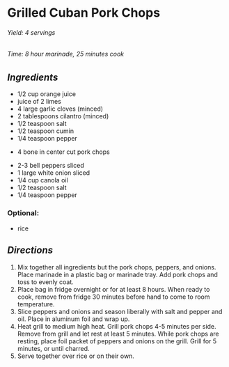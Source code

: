 # Grilled Cuban Pork Chops

######  Yield: 4 servings
######  Time:  8 hour marinade, 25 minutes cook

##  *Ingredients*
- 1/2 cup orange juice
- juice of 2 limes
- 4 large garlic cloves (minced)
- 2 tablespoons cilantro (minced)
- 1/2 teaspoon salt
- 1/2 teaspoon cumin
- 1/4 teaspoon pepper
<!--  -->
- 4 bone in center cut pork chops
<!--  -->
- 2-3 bell peppers sliced
- 1 large white onion sliced
- 1/4 cup canola oil
- 1/2 teaspoon salt
- 1/4 teaspoon pepper

### Optional:
- rice

##  *Directions*
1. Mix together all ingredients but the pork chops, peppers, and onions. Place marinade in a plastic bag or marinade tray. Add pork chops and toss to evenly coat.
2. Place bag in fridge overnight or for at least 8 hours. When ready to cook, remove from fridge 30 minutes before hand to come to room temperature.
3. Slice peppers and onions and season liberally with salt and pepper and oil. Place in aluminum foil and wrap up.
4. Heat grill to medium high heat. Grill pork chops 4-5 minutes per side. Remove from grill and let rest at least 5 minutes. While pork chops are resting, place foil packet of peppers and onions on the grill. Grill for 5 minutes, or until charred.
5. Serve together over rice or on their own.